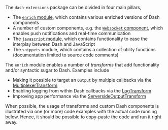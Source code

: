 The `dash-extensions` package can be divided in four main pillars,

* The [`enrich` module](getting-started/enrich), which contains various enriched versions of Dash components
* A number of custom components, e.g. the [`Websocket` component](components/websocket), which enables push notifications and real-time communication
* The [`javascript` module](getting-started/javascript), which contains functionality to ease the interplay between Dash and JavaScript
* The `snippets` module, which contains a collection of utility functions (documentation limited to source code comments)

The `enrich` module enables a number of _transforms_ that add functionality and/or syntactic sugar to Dash. Examples include

* Making it possible to target an `Output` by multiple callbacks via the [MultiplexerTransform](transforms/multiplexer-transform)
* Enabling logging from within Dash callbacks via the [LogTransform](transforms/log-transform)
* Improving app performance via the [ServersideOutputTransform](transforms/serverside-output-transform)

When possible, the usage of transforms and custom Dash components is illustrated via one (or more) code examples with the actual code running below. Hence, it should be possible to copy-paste the code and run it right away.